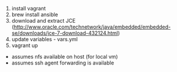 1. install vagrant
2. brew install ansible
3. download and extract JCE (http://www.oracle.com/technetwork/java/embedded/embedded-se/downloads/jce-7-download-432124.html)
4. update variables - vars.yml
5. vagrant up

- assumes nfs available on host (for local vm)
- assumes ssh agent forwarding is available